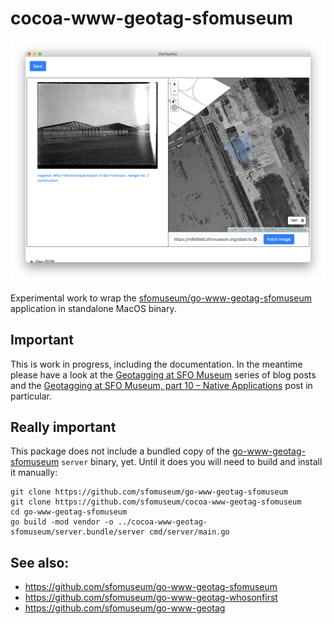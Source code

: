 # cocoa-www-geotag-sfomuseum

![](docs/images/geotag-twopane.png)

Experimental work to wrap the [sfomuseum/go-www-geotag-sfomuseum](https://github.com/sfomuseum/go-www-geotag-sfomuseum) application in standalone MacOS binary.

## Important

This is work in progress, including the documentation. In the meantime please have a look at the [Geotagging at SFO Museum](https://millsfield.sfomuseum.org/blog/tags/geotagging) series of blog posts and the [Geotagging at SFO Museum, part 10 – Native Applications](https://millsfield.sfomuseum.org/blog/2020/05/18/geotagging-native/) post in particular.

## Really important

This package does not include a bundled copy of the [go-www-geotag-sfomuseum](https://github.com/sfomuseum/go-www-geotag-sfomuseum) `server` binary, yet. Until it does you will need to build and install it manually:

```
git clone https://github.com/sfomuseum/go-www-geotag-sfomuseum
git clone https://github.com/sfomuseum/cocoa-www-geotag-sfomuseum
cd go-www-geotag-sfomuseum
go build -mod vendor -o ../cocoa-www-geotag-sfomuseum/server.bundle/server cmd/server/main.go
```

## See also:

* https://github.com/sfomuseum/go-www-geotag-sfomuseum
* https://github.com/sfomuseum/go-www-geotag-whosonfirst
* https://github.com/sfomuseum/go-www-geotag

